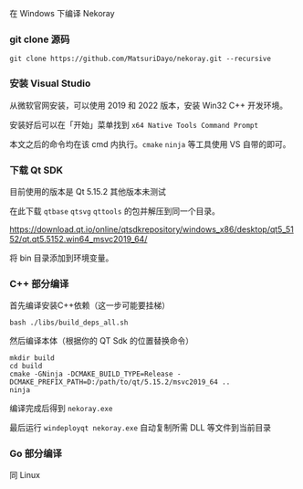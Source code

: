 在 Windows 下编译 Nekoray

### git clone 源码

```
git clone https://github.com/MatsuriDayo/nekoray.git --recursive
```

### 安装 Visual Studio

从微软官网安装，可以使用 2019 和 2022 版本，安装 Win32 C++ 开发环境。

安装好后可以在「开始」菜单找到 `x64 Native Tools Command Prompt`

本文之后的命令均在该 cmd 内执行。`cmake` `ninja` 等工具使用 VS 自带的即可。

### 下载 Qt SDK

目前使用的版本是 Qt 5.15.2 其他版本未测试

在此下载 `qtbase` `qtsvg` `qttools` 的包并解压到同一个目录。

https://download.qt.io/online/qtsdkrepository/windows_x86/desktop/qt5_5152/qt.qt5.5152.win64_msvc2019_64/

将 bin 目录添加到环境变量。

### C++ 部分编译

首先编译安装C++依赖（这一步可能要挂梯）

```shell
bash ./libs/build_deps_all.sh
```

然后编译本体（根据你的 QT Sdk 的位置替换命令）

```shell
mkdir build
cd build
cmake -GNinja -DCMAKE_BUILD_TYPE=Release -DCMAKE_PREFIX_PATH=D:/path/to/qt/5.15.2/msvc2019_64 ..
ninja
```

编译完成后得到 `nekoray.exe`

最后运行 `windeployqt nekoray.exe` 自动复制所需 DLL 等文件到当前目录

### Go 部分编译

同 Linux
